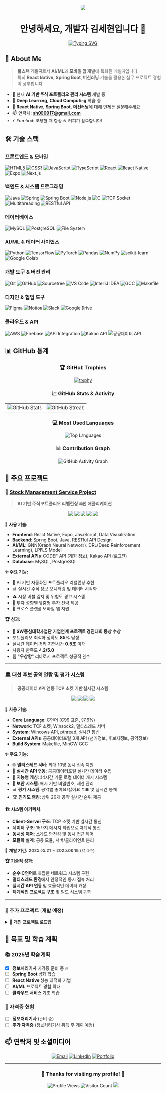 <div align="center">
  <img src="https://capsule-render.vercel.app/api?type=waving&color=auto&height=200&section=header&text=SeHyun&fontSize=90" />
</div>

<div align="center">
  
# 안녕하세요, 개발자 김세현입니다 👋

[![Typing SVG](https://readme-typing-svg.herokuapp.com?font=Fira+Code&pause=1000&color=F70000&center=true&vCenter=true&width=435&lines=Full+Stack+Developer;AI+%26+ML+Enthusiast;Mobile+App+Developer;Spring+Boot+Developer)](https://git.io/typing-svg)

</div>

## 🚀 About Me

> **풀스택 개발자**로서 **AI/ML**과 **모바일 앱 개발**에 특화된 개발자입니다.  
> 특히 **React Native**, **Spring Boot**, **머신러닝** 기술을 활용한 실무 프로젝트 경험이 풍부합니다.

- 🔭 현재 **AI 기반 주식 포트폴리오 관리 시스템** 개발 중
- 🌱 **Deep Learning**, **Cloud Computing** 학습 중
- 💬 **React Native**, **Spring Boot**, **머신러닝**에 대해 언제든 질문해주세요
- 📫 연락처: **sh000917@gmail.com**
- ⚡ Fun fact: 코딩할 때 항상 ☕ 커피가 필요합니다!

## 🛠 기술 스택

### 프론트엔드 & 모바일
<p>
  <img alt="HTML5" src="https://img.shields.io/badge/HTML5-E34F26.svg?&style=for-the-badge&logo=HTML5&logoColor=white"/>
  <img alt="CSS3" src="https://img.shields.io/badge/CSS3-1572B6.svg?&style=for-the-badge&logo=CSS3&logoColor=white"/>
  <img alt="JavaScript" src="https://img.shields.io/badge/JavaScript-F7DF1E.svg?&style=for-the-badge&logo=JavaScript&logoColor=black"/>
  <img alt="TypeScript" src="https://img.shields.io/badge/TypeScript-3178C6.svg?&style=for-the-badge&logo=TypeScript&logoColor=white"/>
  <img alt="React" src="https://img.shields.io/badge/React-61DAFB.svg?&style=for-the-badge&logo=React&logoColor=black"/>
  <img alt="React Native" src="https://img.shields.io/badge/React_Native-20232A?style=for-the-badge&logo=react&logoColor=61DAFB"/>
  <img alt="Expo" src="https://img.shields.io/badge/Expo-000020?style=for-the-badge&logo=expo&logoColor=white"/>
  <img alt="Next.js" src="https://img.shields.io/badge/Next.js-000000?style=for-the-badge&logo=next.js&logoColor=white"/>
</p>

### 백엔드 & 시스템 프로그래밍
<p>
  <img alt="Java" src="https://img.shields.io/badge/Java-ED8B00?style=for-the-badge&logo=java&logoColor=white"/>
  <img alt="Spring" src="https://img.shields.io/badge/Spring-6DB33F?style=for-the-badge&logo=spring&logoColor=white"/>
  <img alt="Spring Boot" src="https://img.shields.io/badge/Spring_Boot-6DB33F?style=for-the-badge&logo=spring-boot&logoColor=white"/>
  <img alt="Node.js" src="https://img.shields.io/badge/Node.js-339933?style=for-the-badge&logo=node.js&logoColor=white"/>
  <img alt="C" src="https://img.shields.io/badge/C-A8B9CC?style=for-the-badge&logo=c&logoColor=black"/>
  <img alt="TCP Socket" src="https://img.shields.io/badge/TCP_Socket-FF6B6B?style=for-the-badge"/>
  <img alt="Multithreading" src="https://img.shields.io/badge/Multithreading-4ECDC4?style=for-the-badge"/>
  <img alt="RESTful API" src="https://img.shields.io/badge/RESTful_API-005571?style=for-the-badge"/>
</p>

### 데이터베이스
<p>
  <img alt="MySQL" src="https://img.shields.io/badge/MySQL-4479A1?style=for-the-badge&logo=mysql&logoColor=white"/>
  <img alt="PostgreSQL" src="https://img.shields.io/badge/PostgreSQL-4169E1?style=for-the-badge&logo=postgresql&logoColor=white"/>
  <img alt="File System" src="https://img.shields.io/badge/File_System-FFA726?style=for-the-badge"/>
</p>

### AI/ML & 데이터 사이언스
<p>
  <img alt="Python" src="https://img.shields.io/badge/Python-3776AB?style=for-the-badge&logo=python&logoColor=white"/>
  <img alt="TensorFlow" src="https://img.shields.io/badge/TensorFlow-FF6F00?style=for-the-badge&logo=tensorflow&logoColor=white"/>
  <img alt="PyTorch" src="https://img.shields.io/badge/PyTorch-EE4C2C?style=for-the-badge&logo=pytorch&logoColor=white"/>
  <img alt="Pandas" src="https://img.shields.io/badge/Pandas-150458?style=for-the-badge&logo=pandas&logoColor=white"/>
  <img alt="NumPy" src="https://img.shields.io/badge/NumPy-013243?style=for-the-badge&logo=numpy&logoColor=white"/>
  <img alt="scikit-learn" src="https://img.shields.io/badge/scikit--learn-F7931E?style=for-the-badge&logo=scikit-learn&logoColor=white"/>
  <img alt="Google Colab" src="https://img.shields.io/badge/Colab-F9AB00?style=for-the-badge&logo=googlecolab&logoColor=white"/>
</p>

### 개발 도구 & 버전 관리
<p>
  <img alt="Git" src="https://img.shields.io/badge/git-%23F05033.svg?style=for-the-badge&logo=git&logoColor=white"/>
  <img alt="GitHub" src="https://img.shields.io/badge/github-%23121011.svg?style=for-the-badge&logo=github&logoColor=white"/>
  <img alt="Sourcetree" src="https://img.shields.io/badge/Sourcetree-0052CC?style=for-the-badge&logo=sourcetree&logoColor=white"/>
  <img alt="VS Code" src="https://img.shields.io/badge/VS_Code-007ACC?style=for-the-badge&logo=visual-studio-code&logoColor=white"/>
  <img alt="IntelliJ IDEA" src="https://img.shields.io/badge/IntelliJ_IDEA-000000?style=for-the-badge&logo=intellij-idea&logoColor=white"/>
  <img alt="GCC" src="https://img.shields.io/badge/GCC-5C6BC0?style=for-the-badge&logo=gnu&logoColor=white"/>
  <img alt="Makefile" src="https://img.shields.io/badge/Makefile-427819?style=for-the-badge&logo=cmake&logoColor=white"/>
</p>

### 디자인 & 협업 도구
<p>
  <img alt="Figma" src="https://img.shields.io/badge/Figma-F24E1E?style=for-the-badge&logo=figma&logoColor=white"/>
  <img alt="Notion" src="https://img.shields.io/badge/Notion-000000?style=for-the-badge&logo=notion&logoColor=white"/>
  <img alt="Slack" src="https://img.shields.io/badge/Slack-4A154B?style=for-the-badge&logo=slack&logoColor=white"/>
  <img alt="Google Drive" src="https://img.shields.io/badge/Google%20Drive-4285F4?style=for-the-badge&logo=googledrive&logoColor=white"/>
</p>

### 클라우드 & API
<p>
  <img alt="AWS" src="https://img.shields.io/badge/AWS-232F3E?style=for-the-badge&logo=amazon-aws&logoColor=white"/>
  <img alt="Firebase" src="https://img.shields.io/badge/Firebase-FFCA28?style=for-the-badge&logo=firebase&logoColor=black"/>
  <img alt="API Integration" src="https://img.shields.io/badge/API_Integration-0467DF?style=for-the-badge"/>
  <img alt="Kakao API" src="https://img.shields.io/badge/Kakao_API-FFCD00?style=for-the-badge&logo=kakao&logoColor=black"/>
  <img alt="공공데이터 API" src="https://img.shields.io/badge/공공데이터_API-003D82?style=for-the-badge&logo=data&logoColor=white"/>
</p>

## 📊 GitHub 통계

<div align="center">

### 🏆 GitHub Trophies
[![trophy](https://github-profile-trophy.vercel.app/?username=sehyun00&theme=radical&no-frame=false&no-bg=false&margin-w=4)](https://github.com/ryo-ma/github-profile-trophy)

### 📈 GitHub Stats & Activity

<table>
  <tr>
    <td>
      <img src="https://github-readme-stats.vercel.app/api?username=sehyun00&show_icons=true&theme=radical&hide_border=false&include_all_commits=true&count_private=true" alt="GitHub Stats" />
    </td>
    <td>
      <img src="https://github-readme-streak-stats.herokuapp.com/?user=sehyun00&theme=radical&hide_border=false" alt="GitHub Streak" />
    </td>
  </tr>
</table>

### 💻 Most Used Languages
<img src="https://github-readme-stats.vercel.app/api/top-langs/?username=sehyun00&layout=compact&theme=radical&hide_border=false&include_all_commits=true&count_private=true&hide=jupyter%20notebook" alt="Top Languages" />

### 📊 Contribution Graph
<img src="https://github-readme-activity-graph.vercel.app/graph?username=sehyun00&theme=react-dark&hide_border=false" alt="GitHub Activity Graph" />

</div>

## 🚀 주요 프로젝트

### 🎯 [Stock Management Service Project](https://github.com/sehyun00/SMS_Project)
> **AI 기반 주식 포트폴리오 리밸런싱 추천 애플리케이션**

<div align="center">
  <img src="https://img.shields.io/badge/Status-완료-brightgreen?style=for-the-badge"/>
  <img src="https://img.shields.io/badge/Team-우상향(4명)-blue?style=for-the-badge"/>
  <img src="https://img.shields.io/badge/Role-팀장%20%26%20프론트엔드-orange?style=for-the-badge"/>
  <img src="https://img.shields.io/badge/Type-기업연계%20프로젝트-purple?style=for-the-badge"/>
  <img src="https://img.shields.io/badge/🏆%20동상%20수상-gold?style=for-the-badge"/>
</div>

**🔧 사용 기술:**
- **Frontend**: React Native, Expo, JavaScript, Data Visualization
- **Backend**: Spring Boot, Java, RESTful API Design  
- **AI/ML**: GNN(Graph Neural Network), DRL(Deep Reinforcement Learning), LPPLS Model
- **External APIs**: CODEF API (계좌 정보), Kakao API (로그인)
- **Database**: MySQL, PostgreSQL

**✨ 주요 기능:**
- 🤖 AI 기반 자동화된 포트폴리오 리밸런싱 추천
- 📊 실시간 주식 정보 모니터링 및 데이터 시각화
- ⚠️ 시장 버블 감지 및 위험도 경고 시스템
- 👤 투자 성향별 맞춤형 투자 전략 제공
- 📱 크로스 플랫폼 모바일 앱 지원

**🏆 성과:**
- 🥉 **SW중심대학사업단 기업연계 프로젝트 경진대회 동상 수상**
- 포트폴리오 최적화 정확도 **85%** 달성
- 실시간 데이터 처리 지연시간 **0.5초** 이하
- 사용자 만족도 **4.2/5.0**
- 팀 "**우상향**" 리더로서 프로젝트 성공적 완수

---

### 🏛️ [대선 후보 공약 열람 및 평가 시스템](https://github.com/sehyun00/C_Project)
> **공공데이터 API 연동 TCP 소켓 기반 실시간 시스템**

<div align="center">
  <img src="https://img.shields.io/badge/Status-완료-brightgreen?style=for-the-badge"/>
  <img src="https://img.shields.io/badge/Team-개인-blue?style=for-the-badge"/>
  <img src="https://img.shields.io/badge/Role-Full%20Stack-orange?style=for-the-badge"/>
  <img src="https://img.shields.io/badge/Type-개인%20프로젝트-green?style=for-the-badge"/>
</div>

**🔧 사용 기술:**
- **Core Language**: C언어 (C99 표준, 97.6%)
- **Network**: TCP 소켓, Winsock2, 멀티스레드 서버
- **System**: Windows API, pthread, 실시간 통신
- **External APIs**: 공공데이터포털 3개 API (선거정보, 후보자정보, 공약정보)
- **Build System**: Makefile, MinGW GCC

**✨ 주요 기능:**
- 🌐 **멀티스레드 서버**: 최대 10명 동시 접속 지원
- 📡 **실시간 API 연동**: 공공데이터포털 실시간 데이터 수집
- 💾 **지능형 캐싱**: 24시간 기준 로컬 데이터 캐시 시스템
- 🔐 **보안 시스템**: 해시 기반 비밀번호, 세션 관리
- 📊 **평가 시스템**: 공약별 좋아요/싫어요 투표 및 실시간 통계
- 🏆 **인기도 랭킹**: 상위 20개 공약 실시간 순위 제공

**🏗️ 시스템 아키텍처:**
- **Client-Server 구조**: TCP 소켓 기반 실시간 통신
- **데이터 구조**: 15가지 메시지 타입으로 체계적 통신
- **동시성 제어**: 스레드 안전성 및 동시 접근 제어
- **모듈화 설계**: 공통 모듈, 서버/클라이언트 분리

**🎯 개발 기간:** 2025.05.21 ~ 2025.06.18 (약 4주)

**🏆 기술적 성과:**
- **순수 C언어**로 복잡한 네트워크 시스템 구현
- **멀티스레드 환경**에서 안정적인 동시 접속 처리
- **실시간 API 연동** 및 효율적인 데이터 캐싱
- **체계적인 프로젝트 구조** 및 빌드 시스템 구축

---

### 🌟 추가 프로젝트 (개발 예정)

<details>
<summary><b>📱 개인 프로젝트 로드맵</b></summary>

**🔮 계획 중인 프로젝트:**
- **추후 계획 예정**: 내용(기술)

**🎯 현재 집중 목표:**
- **정보처리기사** 자격증 취득 우선
- 기존 프로젝트 **성능 최적화** 및 **리팩토링**
- **Spring Boot** 및 **React Native** 기술 역량 심화

</details>

## 🎯 목표 및 학습 계획

### 📚 2025년 학습 계획
- [x] **정보처리기사** 자격증 준비 중 🔥
- [ ] **Spring Boot** 심화 학습
- [ ] **React Native** 성능 최적화 기법
- [ ] **AI/ML** 프로젝트 경험 확대
- [ ] **클라우드 서비스** 기초 학습

### 🏅 자격증 현황
- [ ] **정보처리기사** (준비 중)
- [ ] **추가 자격증** (정보처리기사 취득 후 계획 예정)

## 📫 연락처 및 소셜미디어

<div align="center">

[![Email](https://img.shields.io/badge/Email-sh000917@gmail.com-D14836?style=for-the-badge&logo=gmail&logoColor=white)](mailto:sh000917@gmail.com)
[![LinkedIn](https://img.shields.io/badge/LinkedIn-Connect-0077B5?style=for-the-badge&logo=linkedin&logoColor=white)](https://linkedin.com/in/sehyun00)
[![Portfolio](https://img.shields.io/badge/Portfolio-Visit-FF5722?style=for-the-badge&logo=web&logoColor=white)](https://sehyun00.github.io)

</div>

---

<div align="center">
  
### 🌟 Thanks for visiting my profile! 🌟

<img src="https://komarev.com/ghpvc/?username=sehyun00&style=for-the-badge&color=blueviolet" alt="Profile Views" />
<img src="https://profile-counter.glitch.me/sehyun00/count.svg" alt="Visitor Count" />

<img src="https://capsule-render.vercel.app/api?type=waving&color=auto&height=100&section=footer" />

</div>
